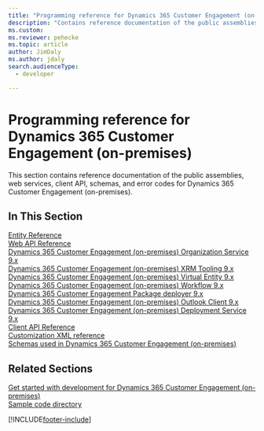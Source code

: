 ```yaml
---
title: "Programming reference for Dynamics 365 Customer Engagement (on-premises) (Developer Guide for Dynamics 365 Customer Engagement (on-premises)) | MicrosoftDocs"
description: "Contains reference documentation of the public assemblies, web services, schemas, and error codes that constitute the Developer Guide (SDK) for Dynamics 365 Customer Engagement (on-premises). "
ms.custom: 
ms.reviewer: pehecke 
ms.topic: article
author: JimDaly
ms.author: jdaly
search.audienceType: 
  - developer

---
```

# Programming reference for Dynamics 365 Customer Engagement (on-premises)

This section contains reference documentation of the public assemblies, web services, client API, schemas, and error codes for Dynamics 365 Customer Engagement (on-premises).  
  
## In This Section  
 
 [Entity Reference](about-entity-reference.md)<br />
 [Web API Reference](/power-apps/developer/data-platform/webapi/reference/about)<br />
 [Dynamics 365 Customer Engagement (on-premises) Organization Service 9.x](/dotnet/api/microsoft.crm.sdk?view=dataverse-sdk-latest&preserve-view=true)<br />
 [Dynamics 365 Customer Engagement (on-premises) XRM Tooling 9.x](/dotnet/api/microsoft.xrm.tooling.connector?view=dataverse-sdk-latest&preserve-view=true)<br />
 [Dynamics 365 Customer Engagement (on-premises) Virtual Entity 9.x](/dotnet/api/microsoft.xrm.sdk.data?view=dataverse-sdk-latest&preserve-view=true)<br />
 [Dynamics 365 Customer Engagement (on-premises) Workflow 9.x](/dotnet/api/microsoft.xrm.sdk.workflow?view=dataverse-sdk-latest&preserve-view=true)<br />
 [Dynamics 365 Customer Engagement Package deployer 9.x](/dotnet/api/microsoft.xrm.tooling.packagedeployment.crmpackageextentionbase?view=dataverse-sdk-latest&preserve-view=true)<br />
 [Dynamics 365 Customer Engagement (on-premises) Outlook Client 9.x](/dotnet/api/microsoft.crm.outlook.sdk?view=dataverse-sdk-latest&preserve-view=true)<br />
 [Dynamics 365 Customer Engagement (on-premises) Deployment Service 9.x](/dotnet/api/microsoft.xrm.sdk.deployment?view=dataverse-sdk-latest&preserve-view=true)<br />
 [Client API Reference](/powerapps/developer/model-driven-apps/clientapi/reference)<br />
 [Customization XML reference](customization-xml-reference.md)<br />
 [Schemas used in Dynamics 365 Customer Engagement (on-premises)](schemas-used-dynamics-365.md)<br />
  
## Related Sections  
 [Get started with development for Dynamics 365 Customer Engagement (on-premises)](get-started-sdk.md)<br />
 [Sample code directory](sample-code-directory.md)<br />


[!INCLUDE[footer-include](../../../includes/footer-banner.md)]
